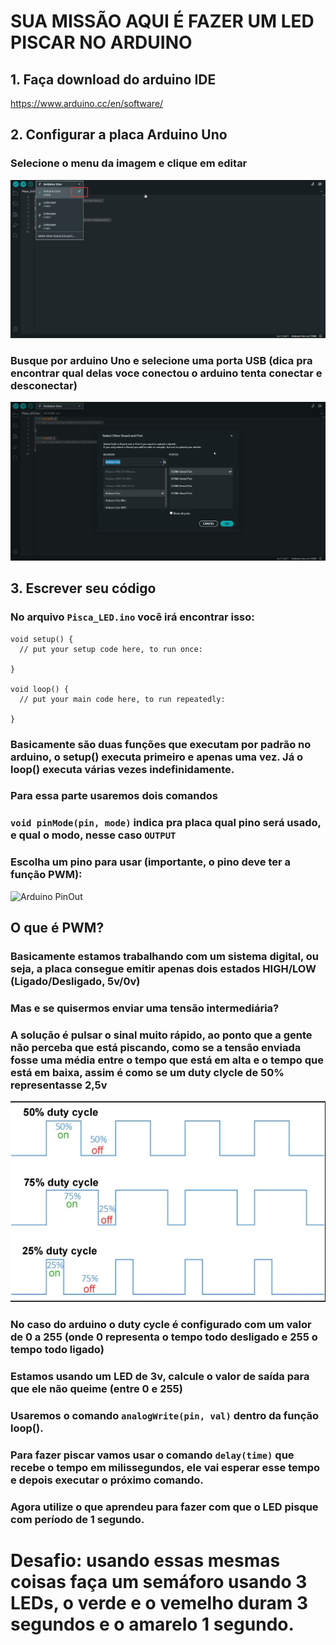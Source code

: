 # SUA MISSÃO AQUI É FAZER UM LED PISCAR NO ARDUINO
## 1. Faça download do arduino IDE
https://www.arduino.cc/en/software/

## 2. Configurar a placa Arduino Uno
### Selecione o menu da imagem e clique em editar
![menu](./menu.png)
### Busque por arduino Uno e selecione uma porta USB (dica pra encontrar qual delas voce conectou o arduino tenta conectar e desconectar)
![selecionar](./selecionar.png)
## 3. Escrever seu código
### No arquivo `Pisca_LED.ino` você irá encontrar isso:
```
void setup() {
  // put your setup code here, to run once:

}

void loop() {
  // put your main code here, to run repeatedly:

}
``` 

### Basicamente são duas funções que executam por padrão no arduino, o setup() executa primeiro e apenas uma vez. Já o loop() executa várias vezes indefinidamente.

### Para essa parte usaremos dois comandos
### `void pinMode(pin, mode)` indica pra placa qual pino será usado, e qual o modo, nesse caso `OUTPUT` 

### Escolha um pino para usar (importante, o pino deve ter a função PWM):
![Arduino PinOut](https://components101.com/sites/default/files/component_pin/Arduino-UNO-Parts-Marking.jpg)

## O que é PWM?
### Basicamente estamos trabalhando com um sistema digital, ou seja, a placa consegue emitir apenas dois estados HIGH/LOW (Ligado/Desligado, 5v/0v)
### Mas e se quisermos enviar uma tensão intermediária?
### A solução é pulsar o sinal muito rápido, ao ponto que a gente não perceba que está piscando, como se a tensão enviada fosse uma média entre o tempo que está em alta e o tempo que está em baixa, assim é como se um duty clycle de 50% representasse 2,5v
![PWM](./PWM.png)

### No caso do arduino o duty cycle é configurado com um valor de 0 a 255 (onde 0 representa o tempo todo desligado e 255 o tempo todo ligado)

### Estamos usando um LED de 3v, calcule o valor de saída para que ele não queime (entre 0 e 255)

### Usaremos o comando `analogWrite(pin, val)` dentro da função loop().

### Para fazer piscar vamos usar o comando `delay(time)` que recebe o tempo em milissegundos, ele vai esperar esse tempo e depois executar o próximo comando.

### Agora utilize o que aprendeu para fazer com que o LED pisque com período de 1 segundo.

# Desafio: usando essas mesmas coisas faça um semáforo usando 3 LEDs, o verde e o vemelho duram 3 segundos e o amarelo 1 segundo.

